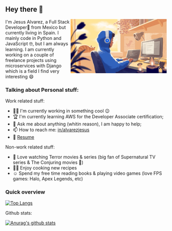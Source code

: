 ## Hey there 👋

<img src="images/coding.gif" align="right" width="300" />

I'm Jesus Alvarez, a Full Stack Developer:rocket: from Mexico but currently living in Spain. I mainly code in Python and JavaScript :nerd_face:, but I am always learning. I am currently working on a couple of freelance projects using microservices with Django which is a field I find very interesting :smile:

### Talking about Personal stuff:

Work related stuff:

- :man_technologist: I'm currently working in something cool :wink:
- :trophy: I'm currently learning AWS for the Developer Associate certification;
- :speech_balloon: Ask me about anything (whitin reason), I am happy to help;
- :mailbox: How to reach me: [in/alvarezjesus](https://www.linkedin.com/in/alvarez-jesus/)
- :memo: [Resume](https://drive.google.com/file/d/1gpNtRfzd-jod1f81sBsbFJjrUxvEJf7_/view?usp=sharing)

Non-work related stuff:

- :heartbeat: Love watching Terror movies & series (big fan of Supernatural TV series & The Conjuring movies :star_struck:)
- :cook: Enjoy cooking new recipes
- :relaxed: Spend my free time reading books & playing video games (love FPS games: Halo, Apex Legends, etc)



### Quick overview

[![Top Langs](https://github-readme-stats.vercel.app/api/top-langs/?username=jsgilberto)](https://github.com/anuraghazra/github-readme-stats)

Github stats:

[![Anurag's github stats](https://github-readme-stats.vercel.app/api?username=jsgilberto)](https://github.com/anuraghazra/github-readme-stats)
